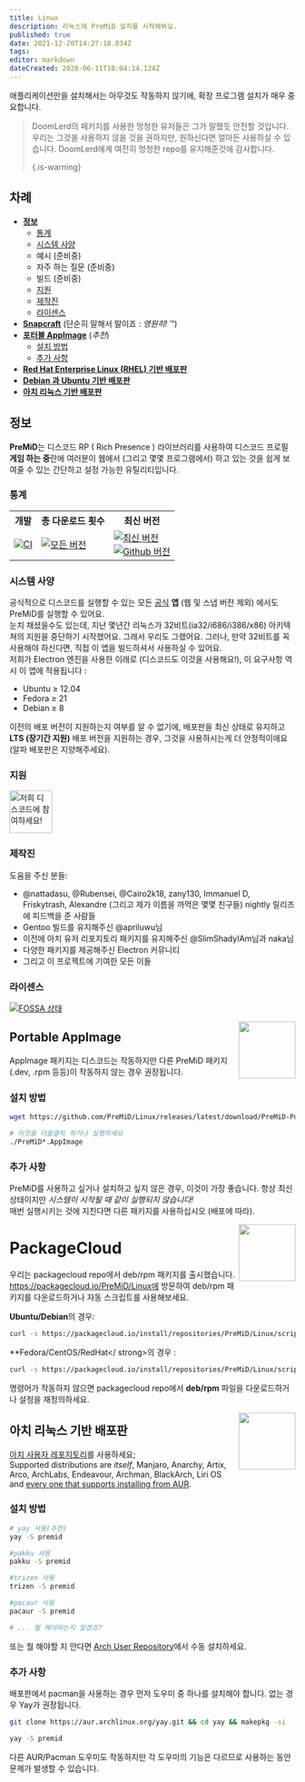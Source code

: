 ```yaml
---
title: Linux
description: 리눅스에 PreMiD 설치를 시작해봐요.
published: true
date: 2021-12-20T14:27:18.034Z
tags:
editor: markdown
dateCreated: 2020-06-11T18:04:14.124Z
---
```


애플리케이션만을 설치해서는 아무것도 작동하지 않기에, 확장 프로그램 설치가 매우 중요합니다.

> DoomLerd의 패키지를 사용한 멍청한 유저들은 그가 말했듯 안전할 것입니다. 우리는 그것을 사용하지 않을 것을 권하지만, 원하신다면 얼마든 사용하실 수 있습니다. DoomLerd에게 여전히 멍청한 repo를 유지해준것에 감사합니다. 
> 
> {.is-warning}

## 차례

- **[정보](#about)**
  - [통계](#stats)
  - [시스템 사양](#requirements)
  - 예시 (준비중)
  - 자주 하는 질문 (준비중)
  - 빌드 (준비중)
  - [지원](#support)
  - [제작진](#credits)
  - [라이센스](#license)
- **[Snapcraft](#snapcraft)** (단순히 말해서 말이죠 : _영원히!_ ™️)
- **[포터블 AppImage](#appimage)** (_추천_)
  - [설치 방법](#appimageinstall)
  - [추가 사항](#appimagenotes)
- [**Red Hat Enterprise Linux (RHEL) 기반 배포판**](#packagecloud)
- [**Debian 과 Ubuntu 기반 배포판**](#packagecloud)
- [**아치 리눅스 기반 배포판**](#arch)

<a name="about"></a>

## 정보

**PreMiD**는 디스코드 RP ( Rich Presence ) 라이브러리를 사용하여 디스코드 프로필 **게임 하는 중**란에 여러분이 웹에서 (그리고 몇몇 프로그램에서) 하고 있는 것을 쉽게 보여줄 수 있는 간단하고 설정 가능한 유틸리티입니다.

<a name="stats"></a>

### 통계

<table>
  <tr>
    <th>개발</th>
    <th>총 다운로드 횟수</th>
    <th>최신 버전</th>
  </tr>
  <tr>
    <td><a href="https://github.com/PreMiD/Linux/actions"><img src="https://github.com/PreMiD/Linux/workflows/CI/badge.svg?branch=master&event=push" alt="CI"></a></td>
    <td><a href="https://github.com/PreMiD/Linux/releases"><img src="https://img.shields.io/github/downloads/PreMiD/Linux/total.svg?maxAge=86400" alt="모든 버전"></a></td>
    <td><a href="https://github.com/PreMiD/Linux/releases/latest"><img src="https://img.shields.io/github/v/release/PreMiD/Linux.svg?maxAge=86400" alt="최신 버전"><br><img src="https://img.shields.io/github/downloads/PreMiD/Linux/latest/total.svg?maxAge=86400" alt="Github 버전"></a></td>
  </tr>
</table>

<a name="requirements"></a>

### 시스템 사양

공식적으로 디스코드를 실행할 수 있는 모든 [공식](https://discordapp.com/download) **앱** (웹 및 스냅 버전 제외) 에서도 PreMiD를 실행할 수 있어요.</br> 눈치 채셨을수도 있는데, 지난 몇년간 리눅스가 32비트(ia32/i686/i386/x86) 아키텍쳐의 지원을 중단하기 시작했어요. 그래서 우리도 그랬어요. 그러나, 만약 32비트를 꼭 사용해야 하신다면, 직접 이 앱을 빌드하셔서 사용하실 수 있어요.</br>저희가 Electron 엔진을 사용한 이래로 (디스코드도 이것을 사용해요!), 이 요구사항 역시 이 앱에 적용됩니다 :

- Ubuntu ≥ 12.04
- Fedora ≥ 21
- Debian ≥ 8

이전의 배포 버전이 지원하는지 여부를 알 수 없기에, 배포판을 최신 상태로 유지하고 **LTS (장기간 지원)** 배포 버전을 지원하는 경우, 그것을 사용하시는게 더 안정적이에요 (알파 배포판은 지양해주세요).

<a name="support"></a>

### 지원

<div>
  <a target="_blank" href="https://discord.premid.app/" title="저희 디스코드에 참여하세요!">
    <img height="75px" draggable="false" src="https://discordapp.com/api/guilds/493130730549805057/widget.png?style=banner2" alt="저희 디스코드에 참여하세요!">
  </a>
</div>

<a name="credits"></a>

### 제작진

도움을 주신 분들:

- @nattadasu, @Rubensei, @Cairo2k18, zany130, Immanuel D, Friskytrash, Alexandre (그리고 제가 이름을 까먹은 몇몇 친구들) nightly 릴리즈에 피드백을 준 사람들
- Gentoo 빌드를 유지해주신 @apriluwu님
- 이전에 아치 유저 리포지토리 패키지를 유지해주신 @SlimShadyIAm님과 naka님
- 다양한 패키지를 제공해주신 Electron 커뮤니티
- 그리고 이 프로젝트에 기여한 모든 이들

<a name="license"></a>

### 라이센스

[![FOSSA 상태](https://app.fossa.io/api/projects/git%2Bgithub.com%2FPreMiD%2FLinux.svg?type=large)](https://app.fossa.io/projects/git%2Bgithub.com%2FPreMiD%2FLinux?ref=badge_large)

<img src="https://i.imgur.com/ACAxtmA.png" width="100" height="100" align="right"></img>
<a name="snapcraft"></a>

## Portable AppImage

AppImage 패키지는 디스코드는 작동하지만 다른 PreMiD 패키지 (.dev, .rpm 등등)이 작동하지 않는 경우 권장됩니다.

<a name="appimageinstall"></a>

### 설치 방법

```bash
wget https://github.com/PreMiD/Linux/releases/latest/download/PreMiD-Portable.AppImage && chmod a+x PreMiD*.AppImage
```

```bash
# 이것을 더블클릭 하거나 실행하세요
./PreMiD*.AppImage
```

<a name="appimagenotes"></a>

### 추가 사항

PreMiD를 사용하고 싶거나 설치하고 싶지 않은 경우, 이것이 가장 좋습니다. 항상 최신 상태이지만 _시스템이 시작될 때 같이 실행되지 않습니다!_ </br> 매번 실행시키는 것에 지친다면 다른 패키지를 사용하십시오 (배포에 따라).

<img src="https://raw.githubusercontent.com/PreMiD/Linux/master/.github/packagecloud.png" width="100" height="100" align="right"></img>
<a name="packagecloud"></a>

# PackageCloud

우리는 packagecloud repo에서 deb/rpm 패키지를 출시했습니다. https://packagecloud.io/PreMiD/Linux에 방문하여 deb/rpm 패키지를 다운로드하거나 자동 스크립트를 사용해보세요.

**Ubuntu/Debian**의 경우:

```bash
curl -s https://packagecloud.io/install/repositories/PreMiD/Linux/script.deb.sh | sudo bash
```

**Fedora/CentOS/RedHat</ strong>의 경우 :</p>

```bash
curl -s https://packagecloud.io/install/repositories/PreMiD/Linux/script.rpm.sh | sudo bash
```

명령어가 작동하지 않으면 packagecloud repo에서 **deb/rpm** 파일을 다운로드하거나 설정을 재정의하세요.

<a name="arch"></a>
<img src="https://raw.githubusercontent.com/PreMiD/Linux/86ae2fbd49499785281f388a5305b06e0d3ecfea/.github/iusearchbtw.svg" width="100" height="100" align="right"></img>

## 아치 리눅스 기반 배포판

[아치 사용자 레포지토리](https://aur.archlinux.org/packages/premid)를 사용하세요;</br> Supported distributions are _itself_, Manjaro, Anarchy, Artix, Arco, ArchLabs, Endeavour, Archman, BlackArch, Liri OS and [every one that supports installing from AUR](https://wiki.archlinux.org/index.php/Arch-based_distributions#Active).

<a name="archinstall"></a>

### 설치 방법

```bash
# yay 사용(추천)
yay -S premid
```

```bash
#pakku 사용
pakku -S premid
```

```bash
#trizen 사용
trizen -S premid
```

```bash
#pacaur 사용
pacaur -S premid
```

```bash
# ... 뭘 해야하는지 알겠죠?
```

또는 뭘 해야할 지 안다면 [Arch User Repository](https://aur.archlinux.org/packages/premid)에서 수동 설치하세요.

<a name="archnotes"></a>

### 추가 사항

배포판에서 pacman을 사용하는 경우 먼저 도우미 중 하나를 설치해야 합니다. 없는 경우 Yay가 권장됩니다.

```bash
git clone https://aur.archlinux.org/yay.git && cd yay && makepkg -si
```

```bash
yay -S premid
```

다른 AUR/Pacman 도우미도 작동하지만 각 도우미의 기능은 다르므로 사용하는 동안 문제가 발생할 수 있습니다.

